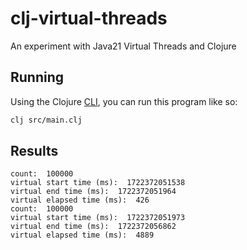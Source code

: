 # clj-virtual-threads
An experiment with Java21 Virtual Threads and Clojure

## Running

Using the Clojure [CLI](https://clojure.org/guides/deps_and_cli), you can run this program like so:

```sh
clj src/main.clj
```

## Results

```
count:  100000
virtual start time (ms):  1722372051538
virtual end time (ms):  1722372051964
virtual elapsed time (ms):  426
count:  100000
virtual start time (ms):  1722372051973
virtual end time (ms):  1722372056862
virtual elapsed time (ms):  4889
```
